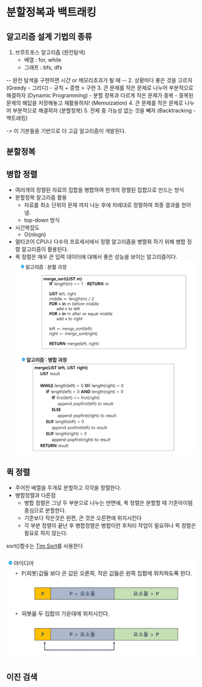 # 분할정복과 백트래킹

## 알고리즘 설계 기법의 종류 
1. 브루트포스 알고리즘 (완전탐색)
    - 배열 : for, while
    - 그래프 : bfs, dfs

-- 완전 탐색을 구현하면 시간 or 메모리초과가 될 때 --
2. 상황마다 좋은 것을 고르자 (Greedy - 그리디)
    - 규칙 + 증명 > 구현 
3. 큰 문제를 작은 문제로 나누어 부분적으로 해결하자 (Dynamic Programming)
    - 분할 정복과 다르게 작은 문제가 중복
    - 중복된 문제의 해답을 저장해놓고 재활용하자! (Memoization)
4. 큰 문제를 작은 문제로 나누어 부분적으로 해결하자 (분할정복)
5. 전체 중 가능성 없는 것을 빼자 (Backtracking - 백트래킹)

-> 이 기본들을 기반으로 더 고급 알고리즘이 개발된다. 


## 분할정복 

## 병합 정렬 
- 여러개의 정렬된 자료의 집합을 병합하여 한개의 정렬된 집합으로 만드는 방식 
- 분할정복 알고리즘 활용
    - 자료를 최소 단위의 문제 까지 나눈 후에 차례대로 정렬하여 최종 결과를 얻어냄.
    - top-down 방식
- 시간복잡도 
    - O(nlogn)
- 멀티코어 CPU나 다수의 프로세서에서 정렬 알고리즘을 병렬화 하기 위해 병합 정렬 알고리즘이 활용된다. 
- 퀵 정렬은 매우 큰 입력 데이터에 대해서 좋은 성능을 보이는 알고리즘이다. 
![분할](merge1.PNG)
![병합](merge2.PNG)


## 퀵 정렬
- 주어진 배열을 두개로 분할하고 각각을 정렬한다. 
- 병합정렬과 다른점 
    - 병합 정렬은 그냥 두 부분으로 나누는 반면에, 퀵 정렬은 분할할 때 기준아이템 중심으로 분할한다. 
    - 기준보다 작은것은 왼편, 큰 것은 오른편에 위치시킨다
    - 각 부분 정렬이 끝난 후 병합정렬은 병합이란 후처리 작업이 필요하나 퀵 정렬은 필요로 하지 않는다. 

sort()함수는 [Tim Sort](https://d2.naver.com/helloworld/0315536)를 사용한다

![quick sort](1.PNG)

## 이진 검색 


